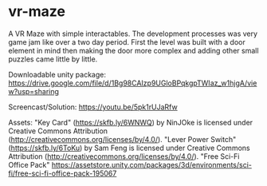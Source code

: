 # vr-maze
A VR Maze with simple interactables. The development processes was very game jam like over a two day period. First the level was built with a door element in mind then making the door more complex and adding other small puzzles came little by little. 

Downloadable unity package: 
https://drive.google.com/file/d/1Bg98CAIzp9UGloBPqkgpTWIaz_w1hjgA/view?usp=sharing

Screencast/Solution:
https://youtu.be/5pk1rUJaRfw

Assets: 
"Key Card" (https://skfb.ly/6WNWQ) by NinJOke is licensed under Creative Commons Attribution (http://creativecommons.org/licenses/by/4.0/).
"Lever Power Switch" (https://skfb.ly/6ToKu) by Sam Feng is licensed under Creative Commons Attribution (http://creativecommons.org/licenses/by/4.0/).
"Free Sci-Fi Office Pack" https://assetstore.unity.com/packages/3d/environments/sci-fi/free-sci-fi-office-pack-195067

